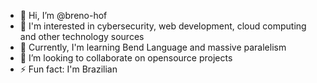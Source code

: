 - 👋 Hi, I’m @breno-hof
- 👀 I'm interested in cybersecurity, web development, cloud computing and other technology sources
- 🌱 Currently, I'm learning Bend Language and massive paralelism
- 💞️ I’m looking to collaborate on opensource projects
- ⚡ Fun fact: I'm Brazilian

<!---
breno-hof/breno-hof is a ✨ special ✨ repository because its `README.md` (this file) appears on your GitHub profile.
You can click the Preview link to take a look at your changes.
--->
